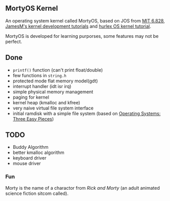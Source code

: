## MortyOS Kernel
An operating system kernel called MortyOS, based on JOS from [MIT 6.828](https://pdos.csail.mit.edu/6.828/2016/index.html), [JamesM's kernel development tutorials](http://www.jamesmolloy.co.uk/tutorial_html/) and [hurlex OS kernel tutorial](http://wiki.0xffffff.org/). 

MortyOS is developed for learning purporses, some features may not be perfect.

## Done
* `printf()` function (can't print float/double)
* few functions in `string.h`
* protected mode flat memory model(gdt)
* interrupt handler (idt isr irq)
* simple physical memory management
* paging for kernel
* kernel heap (kmalloc and kfree)
* very naive virtual file system interface
* initial ramdisk with a simple file system (based on [Operating Systems: Three Easy Pieces](http://pages.cs.wisc.edu/~remzi/OSTEP/))

## TODO
* Buddy Algorithm
* better kmalloc algorithm
* keyboard driver
* mouse driver

### Fun
Morty is the name of a charactor from *Rick and Morty* (an adult animated science fiction sitcom called).